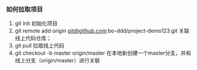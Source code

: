 ### 如何拉取项目

1. git init    初始化项目
2. git remote add origin git@github.com:bo-ddd/project-demo123.git    关联线上代码仓库；
3. git pull   拉取线上代码
4. git checkout -b master origin/master    在本地新创建一个master分支，并和线上分支（origin/master）进行关联

